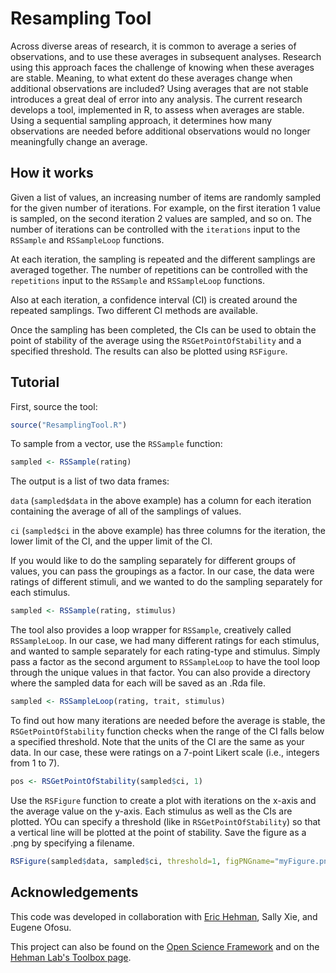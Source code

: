 # Resampling Tool

Across diverse areas of research, it is common to average a series of observations, and to use these averages in subsequent analyses. Research using this approach faces the challenge of knowing when these averages are stable. Meaning, to what extent do these averages change when additional observations are included? Using averages that are not stable introduces a great deal of error into any analysis. The current research develops a tool, implemented in R, to assess when averages are stable. Using a sequential sampling approach, it determines how many observations are needed before additional observations would no longer meaningfully change an average.

## How it works

Given a list of values, an increasing number of items are randomly sampled for the given number of iterations. For example, on the first iteration 1 value is sampled, on the second iteration 2 values are sampled, and so on. The number of iterations can be controlled with the `iterations` input to the `RSSample` and `RSSampleLoop` functions.

At each iteration, the sampling is repeated and the different samplings are averaged together. The number of repetitions can be controlled with the `repetitions` input to the `RSSample` and `RSSampleLoop` functions.

Also at each iteration, a confidence interval (CI) is created around the repeated samplings. Two different CI methods are available.

Once the sampling has been completed, the CIs can be used to obtain the point of stability of the average using the `RSGetPointOfStability` and a specified threshold. The results can also be plotted using `RSFigure`.

## Tutorial

First, source the tool:

```R
source("ResamplingTool.R")
```

To sample from a vector, use the `RSSample` function:

```R
sampled <- RSSample(rating)
```

The output is a list of two data frames: 

`data` (`sampled$data` in the above example) has a column for each iteration containing the average of all of the samplings of values.

`ci` (`sampled$ci` in the above example) has three columns for the iteration, the lower limit of the CI, and the upper limit of the CI.

If you would like to do the sampling separately for different groups of values, you can pass the groupings as a factor. In our case, the data were ratings of different stimuli, and we wanted to do the sampling separately for each stimulus.

```R
sampled <- RSSample(rating, stimulus)
```

The tool also provides a loop wrapper for `RSSample`, creatively called `RSSampleLoop`. In our case, we had many different ratings for each stimulus, and wanted to sample separately for each rating-type and stimulus. Simply pass a factor as the second argument to `RSSampleLoop` to have the tool loop through the unique values in that factor. You can also provide a directory where the sampled data for each will be saved as an .Rda file.

```R
sampled <- RSSampleLoop(rating, trait, stimulus)
```

To find out how many iterations are needed before the average is stable, the `RSGetPointOfStability` function checks when the range of the CI falls below a specified threshold. Note that the units of the CI are the same as your data. In our case, these were ratings on a 7-point Likert scale (i.e., integers from 1 to 7).

```R
pos <- RSGetPointOfStability(sampled$ci, 1)
```

Use the `RSFigure` function to create a plot with iterations on the x-axis and the average value on the y-axis. Each stimulus as well as the CIs are plotted. YOu can specify a threshold (like in `RSGetPointOfStability`) so that a vertical line will be plotted at the point of stability. Save the figure as a .png by specifying a filename.

```R
RSFigure(sampled$data, sampled$ci, threshold=1, figPNGname="myFigure.png")
```

## Acknowledgements

This code was developed in collaboration with [Eric Hehman](http://erichehman.com), Sally Xie, and Eugene Ofosu.

This project can also be found on the [Open Science Framework](https://osf.io/82dsj/) and on the [Hehman Lab's Toolbox page](http://hehmanlab.org/toolbox).
